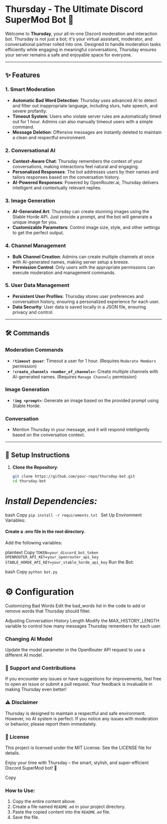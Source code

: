 # Thursday - The Ultimate Discord SuperMod Bot 🚀

Welcome to **Thursday**, your all-in-one Discord moderation and interaction bot. Thursday is not just a bot; it's your virtual assistant, moderator, and conversational partner rolled into one. Designed to handle moderation tasks efficiently while engaging in meaningful conversations, Thursday ensures your server remains a safe and enjoyable space for everyone.

---

## ✨ Features

### **1. Smart Moderation**
- **Automatic Bad Word Detection**: Thursday uses advanced AI to detect and filter out inappropriate language, including slurs, hate speech, and severe profanity.
- **Timeout System**: Users who violate server rules are automatically timed out for 1 hour. Admins can also manually timeout users with a simple command.
- **Message Deletion**: Offensive messages are instantly deleted to maintain a clean and respectful environment.

### **2. Conversational AI**
- **Context-Aware Chat**: Thursday remembers the context of your conversations, making interactions feel natural and engaging.
- **Personalized Responses**: The bot addresses users by their names and tailors responses based on the conversation history.
- **AI-Powered Responses**: Powered by OpenRouter.ai, Thursday delivers intelligent and contextually relevant replies.

### **3. Image Generation**
- **AI-Generated Art**: Thursday can create stunning images using the Stable Horde API. Just provide a prompt, and the bot will generate a unique image for you.
- **Customizable Parameters**: Control image size, style, and other settings to get the perfect output.

### **4. Channel Management**
- **Bulk Channel Creation**: Admins can create multiple channels at once with AI-generated names, making server setup a breeze.
- **Permission Control**: Only users with the appropriate permissions can execute moderation and management commands.

### **5. User Data Management**
- **Persistent User Profiles**: Thursday stores user preferences and conversation history, ensuring a personalized experience for each user.
- **Data Security**: User data is saved locally in a JSON file, ensuring privacy and control.

---

## 🛠️ Commands

### **Moderation Commands**
- **`!timeout @user`**: Timeout a user for 1 hour. (Requires `Moderate Members` permission)
- **`!create_channels <number_of_channels>`**: Create multiple channels with AI-generated names. (Requires `Manage Channels` permission)

### **Image Generation**
- **`!img <prompt>`**: Generate an image based on the provided prompt using Stable Horde.

### **Conversation**
- Mention Thursday in your message, and it will respond intelligently based on the conversation context.

---

## 🚀 Setup Instructions

1. **Clone the Repository**:
   ```bash
   git clone https://github.com/your-repo/thursday-bot.git
   cd thursday-bot
# *Install Dependencies:*

 bash
 Copy
   ```pip install -r requirements.txt ```
  Set Up Environment Variables: 

#### Create a .env file in the root directory.

Add the following variables:

plaintext
Copy
```TOKEN=your_discord_bot_token```
```OPENROUTER_API_KEY=your_openrouter_api_key```
```STABLE_HORDE_API_KEY=your_stable_horde_api_key```
Run the Bot:

bash
Copy
```python bot.py```
# **⚙️ Configuration**
Customizing Bad Words
Edit the bad_words list in the code to add or remove words that Thursday should filter.

Adjusting Conversation History Length
Modify the MAX_HISTORY_LENGTH variable to control how many messages Thursday remembers for each user.

### **Changing AI Model**
Update the model parameter in the OpenRouter API request to use a different AI model.

### **🤝 Support and Contributions**
If you encounter any issues or have suggestions for improvements, feel free to open an issue or submit a pull request. Your feedback is invaluable in making Thursday even better!

### **⚠️ Disclaimer**
Thursday is designed to maintain a respectful and safe environment. However, no AI system is perfect. If you notice any issues with moderation or behavior, please report them immediately.

### **📜 License**
This project is licensed under the MIT License. See the LICENSE file for details.

Enjoy your time with Thursday – the smart, stylish, and super-efficient Discord SuperMod bot! 🚀

Copy

### How to Use:
1. Copy the entire content above.
2. Create a file named `README.md` in your project directory.
3. Paste the copied content into the `README.md` file.
4. Save the file.
